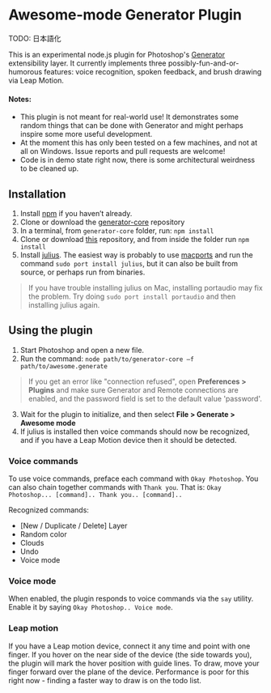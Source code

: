 
Awesome-mode Generator Plugin
===

TODO: 日本語化

This is an experimental node.js plugin for Photoshop's [Generator][1] extensibility layer. It currently implements three possibly-fun-and-or-humorous features: voice recognition, spoken feedback, and brush drawing via Leap Motion.


#### Notes:
* This plugin is not meant for real-world use! It demonstrates some random things that can be done with Generator and might perhaps inspire some more useful development.
* At the moment this has only been tested on a few machines, and not at all on Windows. Issue reports and pull requests are welcome!
* Code is in demo state right now, there is some architectural weirdness to be cleaned up.

## Installation

 1. Install [npm][2] if you haven’t already.
 2. Clone or download the [generator-core][3] repository
 3. In a terminal, from `generator-core` folder, run:  `npm install`
 4. Clone or download [this][4] repository, and from inside the folder run `npm install`
 5. Install [julius][5]. The easiest way is probably to use [macports][6] and run the command `sudo port install julius`, but it can also be built from source, or perhaps run from binaries.  
> If you have trouble installing julius on Mac, installing portaudio may fix the problem. Try doing `sudo port install portaudio` and then installing julius again.

## Using the plugin

1. Start Photoshop and open a new file.
2. Run the command: `node path/to/generator-core –f path/to/awesome.generate`  
> If you get an error like "connection refused", open **Preferences > Plugins** and make sure Generator and Remote connections are enabled, and the password field is set to the default value 'password'.
3. Wait for the plugin to initialize, and then select **File > Generate > Awesome mode**
4. If julius is installed then voice commands should now be recognized, and if you have a Leap Motion device then it should be detected. 

### Voice commands

To use voice commands, preface each command with `Okay Photoshop`. You can also chain together commands with `Thank you`. That is: `Okay Photoshop... [command].. Thank you.. [command]..`

Recognized commands:

* [New / Duplicate / Delete] Layer
* Random color
* Clouds
* Undo
* Voice mode

### Voice mode

When enabled, the plugin responds to voice commands via the `say` utility. Enable it by saying `Okay Photoshop.. Voice mode`.



### Leap motion

If you have a Leap motion device, connect it any time and point with one finger. If you hover on the near side of the device (the side towards you), the plugin will mark the hover position with guide lines. To draw, move your finger forward over the plane of the device. Performance is poor for this right now - finding a faster way to draw is on the todo list.


  [1]: https://github.com/adobe-photoshop/generator-core
  [2]: https://npmjs.org/
  [3]: https://github.com/adobe-photoshop/generator-core
  [4]: https://github.com/andyhall/generator-awesome
  [5]: http://julius.sourceforge.jp/
  [6]: http://www.macports.org/
  